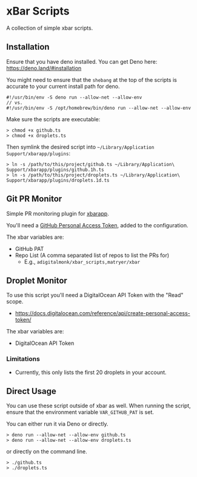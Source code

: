 # xBar Scripts

A collection of simple xbar scripts.

## Installation

Ensure that you have deno installed. You can get Deno here:
<https://deno.land/#installation>

You might need to ensure that the `shebang` at the top of the scripts is
accurate to your current install path for deno.

```
#!/usr/bin/env -S deno run --allow-net --allow-env
// vs.
#!/usr/bin/env -S /opt/homebrew/bin/deno run --allow-net --allow-env
```

Make sure the scripts are executable:

```
> chmod +x github.ts
> chmod +x droplets.ts
```

Then symlink the desired script into
`~/Library/Application Support/xbarapp/plugins`:

```
> ln -s /path/to/this/project/github.ts ~/Library/Application\ Support/xbarapp/plugins/github.1h.ts
> ln -s /path/to/this/project/droplets.ts ~/Library/Application\ Support/xbarapp/plugins/droplets.1d.ts
```

## Git PR Monitor

Simple PR monitoring plugin for [xbarapp](https://xbarapp.com).

You'll need a
[GitHub Personal Access Token](https://docs.github.com/en/authentication/keeping-your-account-and-data-secure/creating-a-personal-access-token),
added to the configuration.

The xbar variables are:

- GitHub PAT
- Repo List (A comma separated list of repos to list the PRs for)
  - E.g., `adigitalmonk/xbar_scripts,matryer/xbar`

## Droplet Monitor

To use this script you'll need a DigitalOcean API Token with the "Read" scope.

- <https://docs.digitalocean.com/reference/api/create-personal-access-token/>

The xbar variables are:

- DigitalOcean API Token

### Limitations

- Currently, this only lists the first 20 droplets in your account.

## Direct Usage

You can use these script outside of xbar as well. When running the script,
ensure that the environment variable `VAR_GITHUB_PAT` is set.

You can either run it via Deno or directly.

```
> deno run --allow-net --allow-env github.ts
> deno run --allow-net --allow-env droplets.ts
```

or directly on the command line.

```
> ./github.ts
> ./droplets.ts
```

